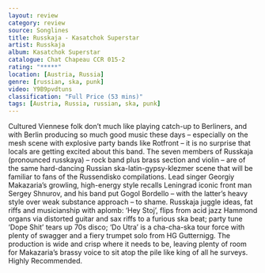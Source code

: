 ```yaml
---
layout: review
category: review
source: Songlines
title: Russkaja - Kasatchok Superstar
artist: Russkaja
album: Kasatchok Superstar
catalogue: Chat Chapeau CCR 015-2
rating: "*****"
location: [Austria, Russia]
genre: [russian, ska, punk]
video: Y9B9pvdtuns
classification: "Full Price (53 mins)"
tags: [Austria, Russia, russian, ska, punk]
---
```


Cultured Viennese folk don’t much like playing catch-up to Berliners, and with Berlin producing so much good music these days – especially on the mesh scene with explosive party bands like Rotfront – it is no surprise that locals are getting excited about this band. The seven members of Russkaja (pronounced russkaya) – rock band plus brass section and violin – are of the same hard-dancing Russian ska-latin-gypsy-klezmer scene that will be familiar to fans of the Russendisko compilations. Lead singer Georgiy Makazaria’s growling, high-energy style recalls Leningrad iconic front man Sergey Shnurov, and his band put Gogol Bordello – with the latter’s heavy style over weak substance approach –  to shame. Russkaja juggle ideas, fat riffs and musicianship with aplomb: ‘Hey Stoj’, flips from acid jazz Hammond organs via distorted guitar and sax riffs to a furious ska beat; party tune ‘Dope Shit’ tears up 70s disco; ‘Do Utra’ is a cha-cha-ska tour force with plenty of swagger and a fiery trumpet solo from HG Gutternigg. The production is wide and crisp where it needs to be, leaving plenty of room for Makazaria’s brassy voice to sit atop the pile like king of all he surveys. Highly Recommended. 